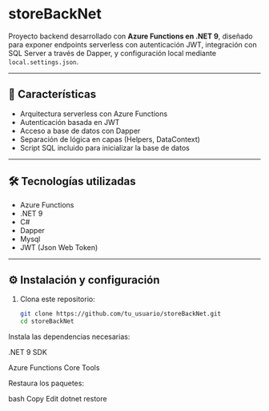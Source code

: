 
# storeBackNet

Proyecto backend desarrollado con **Azure Functions en .NET 9**, diseñado para exponer endpoints serverless con autenticación JWT, integración con SQL Server a través de Dapper, y configuración local mediante `local.settings.json`.

---

## 🚀 Características

- Arquitectura serverless con Azure Functions
- Autenticación basada en JWT
- Acceso a base de datos con Dapper
- Separación de lógica en capas (Helpers, DataContext)
- Script SQL incluido para inicializar la base de datos

---

## 🛠️ Tecnologías utilizadas

- Azure Functions
- .NET 9
- C#
- Dapper
- Mysql
- JWT (Json Web Token)

---


## ⚙️ Instalación y configuración

1. Clona este repositorio:
   ```bash
   git clone https://github.com/tu_usuario/storeBackNet.git
   cd storeBackNet
Instala las dependencias necesarias:

.NET 9 SDK

Azure Functions Core Tools

Restaura los paquetes:

bash
Copy
Edit
dotnet restore


